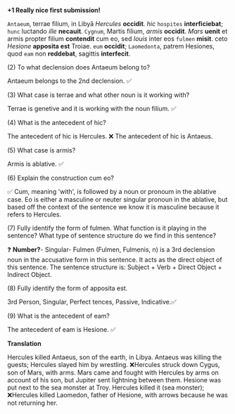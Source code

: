 **+1 Really nice first submission!**

`Antaeum`, terrae filium, in Libyā *Hercules* **occidit**. *hic* `hospites` **interficiebat**; `hunc` luctando *ille* **necauit**. `Cygnum`, Martis filium, *armis* **occidit**. *Mars* **uenit** et armis propter filium **contendit** cum eo, sed *Iouis* inter eos `fulmen` **misit**. 
ceto *Hesione* **apposita est** Troiae. `eum` **occidit**; `Laomedonta`, patrem Hesiones, quod `eam` non **reddebat**, sagittis **interfecit**.


(2) To what declension does Antaeum belong to?

Antaeum belongs to the 2nd declension.  ✅

(3) What case is terrae and what other noun is it working with?

Terrae is genetive and it is working with the noun filium.  ✅

(4) What is the antecedent of hic?

The antecedent of hic is Hercules. ❌ The antecedent of hic is Antaeus.

(5) What case is armis?

Armis is ablative.  ✅
 
(6) Explain the construction cum eo?

✅ Cum, meaning 'with', is followed by a noun or pronoum in the ablative case. Eo is either a masculine or neuter singular pronoun in the ablative, but based off the context of the sentence we know it is masculine because it refers to Hercules. 

(7) Fully identify the form of fulmen. What function is it playing in the sentence? What type of sentence structure do we find in this sentence?

❓ **Number?**- Singular- Fulmen (Fulmen, Fulmenis, n) is a 3rd declension noun in the accusative form in this sentence. It acts as the direct object of this sentence. The sentence structure is: Subject + Verb + Direct Object + Indirect Object.

(8) Fully identify the form of apposita est.

3rd Person, Singular, Perfect tences, Passive, Indicative.✅

(9) What is the antecedent of eam?

The antecedent of eam is Hesione. ✅

**Translation**

Hercules killed Antaeus, son of the earth, in Libya. Antaeus was killing the guests; Hercules slayed him by wrestling. ❌Hercules struck down Cygus, son of Mars, with arms. Mars came and fought with Hercules by arms on account of his son, but Jupiter sent lightning between them. Hesione was put next to the sea monster at Troy. Hercules killed it (sea monster); ❌Hercules killed Laomedon, father of Hesione, with arrows because he was not returning her. 
